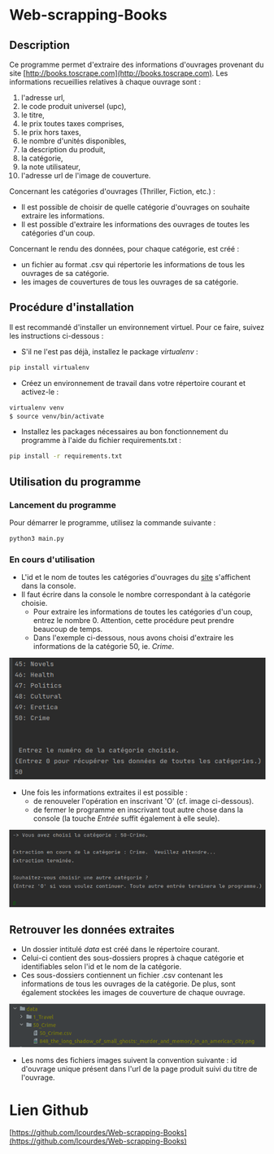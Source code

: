 # Web-scrapping-Books
## Description
Ce programme permet d'extraire des informations d'ouvrages provenant du site 
[http://books.toscrape.com](http://books.toscrape.com).
Les informations recueillies relatives à chaque ouvrage sont : 
1) l'adresse url,
2) le code produit universel (upc),
3) le titre, 
4) le prix toutes taxes comprises, 
5) le prix hors taxes, 
6) le nombre d'unités disponibles, 
7) la description du produit, 
8) la catégorie, 
9) la note utilisateur, 
10) l'adresse url de l'image de couverture.

Concernant les catégories d'ouvrages (Thriller, Fiction, etc.) :
- Il est possible de choisir de quelle catégorie d'ouvrages on souhaite extraire les informations. 
- Il est possible d'extraire les informations des ouvrages de toutes les catégories d'un coup.

Concernant le rendu des données, pour chaque catégorie, est créé :
- un fichier au format .csv qui répertorie les informations de tous les ouvrages de sa catégorie.
- les images de couvertures de tous les ouvrages de sa catégorie.



## Procédure d'installation
Il est recommandé d'installer un environnement virtuel. Pour ce faire, suivez les instructions 
ci-dessous :

- S'il ne l'est pas déjà, installez le package *virtualenv* :
```sh
pip install virtualenv
```

- Créez un environnement de travail dans votre répertoire courant et activez-le :
```sh
virtualenv venv
$ source venv/bin/activate
```

- Installez les packages nécessaires au bon fonctionnement du programme à l'aide du fichier requirements.txt :
```sh
pip install -r requirements.txt
```

## Utilisation du programme
### Lancement du programme
Pour démarrer le programme, utilisez la commande suivante :
```sh
python3 main.py
```

### En cours d'utilisation
- L'id et le nom de toutes les catégories d'ouvrages du [site](http://books.toscrape.com) s'affichent dans la console.
- Il faut écrire dans la console le nombre correspondant à la catégorie choisie. 
    - Pour extraire les informations de toutes les catégories d'un coup, entrez le nombre 0. Attention, cette procédure 
peut prendre beaucoup de temps.
    - Dans l'exemple ci-dessous, nous avons choisi d'extraire les informations de la catégorie 50, ie. *Crime*.

![console](impression_ecran_readme/console_etape_1.png)

- Une fois les informations extraites il est possible :
  - de renouveler l'opération en inscrivant 'O' (cf. image ci-dessous).
  - de fermer le programme en inscrivant tout autre chose dans la console \(la touche *Entrée* suffit également à 
elle seule).

![console](impression_ecran_readme/console_etape_2.png)

## Retrouver les données extraites
- Un dossier intitulé *data* est créé dans le répertoire courant. 
- Celui-ci contient des sous-dossiers propres à chaque catégorie et identifiables selon l'id et le nom de la catégorie.
- Ces sous-dossiers contiennent un fichier .csv contenant les informations de tous les ouvrages de la catégorie. 
De plus, sont également stockées les images de couverture de chaque ouvrage.

![data](impression_ecran_readme/organisation_dossier.png)

- Les noms des fichiers images suivent la convention suivante : id d'ouvrage unique présent dans l'url de la page 
produit suivi du titre de l'ouvrage.

# Lien Github
[https://github.com/lcourdes/Web-scrapping-Books](https://github.com/lcourdes/Web-scrapping-Books)